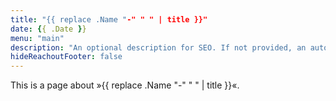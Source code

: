 ```yaml
---
title: "{{ replace .Name "-" " " | title }}"
date: {{ .Date }}
menu: "main"
description: "An optional description for SEO. If not provided, an automatically created summary will be used."
hideReachoutFooter: false
---
```



This is a page about »{{ replace .Name "-" " " | title }}«.

